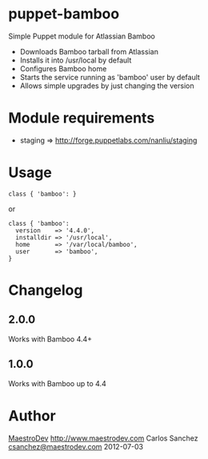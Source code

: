 puppet-bamboo
=============

Simple Puppet module for Atlassian Bamboo

* Downloads Bamboo tarball from Atlassian
* Installs it into /usr/local by default
* Configures Bamboo home
* Starts the service running as 'bamboo' user by default
* Allows simple upgrades by just changing the version

Module requirements
===================

*  staging => http://forge.puppetlabs.com/nanliu/staging

Usage
=====

```
class { 'bamboo': }
```

or

```
class { 'bamboo':
  version    => '4.4.0',
  installdir => '/usr/local',
  home       => '/var/local/bamboo',
  user       => 'bamboo',
}
```

Changelog
=========

2.0.0
-----
Works with Bamboo 4.4+

1.0.0
-----
Works with Bamboo up to 4.4

Author
======

[MaestroDev](http://www.maestrodev.com) http://www.maestrodev.com
Carlos Sanchez <csanchez@maestrodev.com>
2012-07-03
